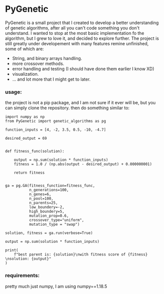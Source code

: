 # PyGenetic
PyGenetic is a small project that I created to develop a better understanding of genetic algorithms, after all you can't code something you don't understand. I wanted to stop at the most basic implementation fo the algorithm, but I grew to love it, and decided to explore further. The project is still greatly under developement with many features remine unfinished, some of which are: 
- String, and binary arrays handling. 
- more crossover methods. 
- error handling and testing (I should have done them earlier I know XD)
- visualization. 
- ... and lot more that I might get to later. 

### usage: 
the project is not a pip package, and I am not sure if it ever will be, but you can simply clone the repository. then do something similar to: 

``` 
import numpy as np
from PyGenetic import genetic_algorithms as pg

function_inputs = [4, -2, 3.5, 0.5, -10, -4.7]

desired_output = 69


def fitness_func(solution):

    output = np.sum(solution * function_inputs)
    fitness = 1.0 / (np.abs(output - desired_output) + 0.000000001)

    return fitness


ga = pg.GA(fitness_function=fitness_func,
           n_generations=100,
           n_genes=6,
           n_pool=100,
           n_parents=25,
           low_boundery=-2,
           high_boundery=5,
           mutation_prop=0.6,
           crossover_type="uniform",
           mutation_type = "swap")

solution, fitness = ga.run(verbose=True)

output = np.sum(solution * function_inputs)

print(
    f"best parent is: {solution}\nwith fitness score of {fitness} \nsolution: {output}"
)
```

### requirements:
pretty much just numpy, I am using numpy==1.18.5

